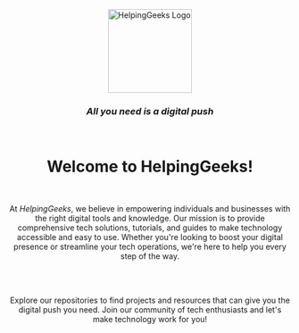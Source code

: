 <div align="center">
  <img src="https://avatars.githubusercontent.com/u/169800999?s=200&v=4" alt="HelpingGeeks Logo" width="150" height="150">

  ### *All you need is a digital push*
  <br/>

  # Welcome to HelpingGeeks!

  <br/>

  At *HelpingGeeks*, we believe in empowering individuals and businesses with the right digital tools and knowledge. Our mission is to provide comprehensive tech solutions, tutorials, and guides to make technology accessible and easy to use. Whether you're looking to boost your digital presence or streamline your tech operations, we're here to help you every step of the way.

<br/>
<br/>

  Explore our repositories to find projects and resources that can give you the digital push you need. Join our community of tech enthusiasts and let's make technology work for you!

</div>
